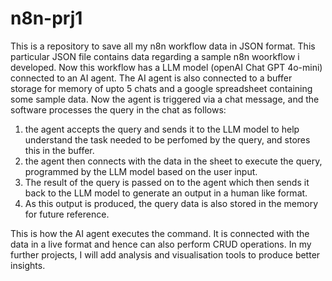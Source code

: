 # n8n-prj1
This is a repository to save all my n8n workflow data in JSON format.
This particular JSON file contains data regarding a sample n8n woorkflow i developed.
Now this workflow has a LLM model (openAI Chat GPT 4o-mini) connected to an AI agent.
The AI agent is also connected to a buffer storage for memory of upto 5 chats and a google spreadsheet containing some sample data.
Now the agent is triggered via a chat message, and the software processes the query in the chat as follows:
1. the agent accepts the query and sends it to the LLM model to help understand the task needed to be perfomed by the query, and stores this in the buffer. 
2. the agent then connects with the data in the sheet to execute the query, programmed by the LLM model based on the user input.
3. The result of the query is passed on to the agent which then sends it back to the LLM model to generate an output in a human like format.
4. As this output is produced, the query data is also stored in the memory for future reference.

This is how the AI agent executes the command. It is connected with the data in a live format and hence can also perform CRUD operations. 
In my further projects, I will add analysis and visualisation tools to produce better insights.